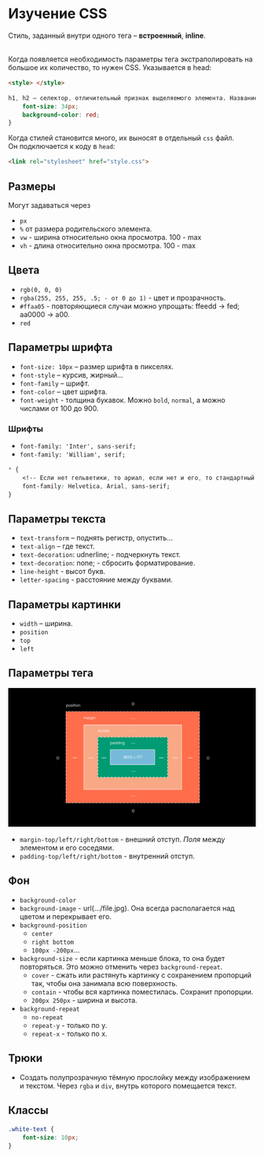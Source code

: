 # Изучение CSS

Стиль, заданный внутри одного тега – **встроенный**, **inline**. <br /> <br />

Когда появляется необходимость параметры тега экстраполировать на 
большое их количество, то нужен CSS. Указывается в head:
```html
<style> </style>
```

```css
h1, h2 – селектор, отличительный признак выделяемого элемента. Название, #id, span#id...{
    font-size: 34px;
    background-color: red;
}
```
 
Когда стилей становится много, их выносят в отдельный `css` файл. <br /> 
Он подключается к коду в `head`:
```html
<link rel="stylesheet" href="style.css">
```


## Размеры
Могут задаваться через 
* `px`
* `%` от размера родительского элемента.
* `vw` - ширина относительно окна просмотра. 100 - max
* `vh` - длина относительно окна просмотра. 100 - max


## Цвета
* `rgb(0, 0, 0)`
* `rgba(255, 255, 255, .5; - от 0 до 1)` - цвет и прозрачность.
* `#ffaa05` - повторяющиеся случаи можно упрощать: ffeedd -> fed; aa0000 -> a00.
* `red`


## Параметры шрифта
* `font-size: 10px` – размер шрифта в пикселях.
* `font-style` – курсив, жирный...
* `font-family` – шрифт.
* `font-color` – цвет шрифта.
* `font-weight` - толщина букавок. Можно `bold`, `normal`, а можно числами от 100 до 900.


### Шрифты
* `font-family: 'Inter', sans-serif;`
* `font-family: 'William', serif;`
```css
* {
    <!-- Если нет гельветики, то ариал, если нет и его, то стандартный системный --> 
    font-family: Helvetica, Arial, sans-serif; 
}
```


## Параметры текста
* `text-transform` – поднять регистр, опустить...
* `text-align` – где текст. 
* `text-decoration`: udnerline; - подчеркнуть текст.
* `text-decoration`: none; - сбросить форматирование. 
* `line-height` - высот букв.
* `letter-spacing` - расстояние между буквами.


## Параметры картинки
* `width` – ширина. 
* `position`
* `top`
* `left`


## Параметры тега
![](../HTML/div.jpg)
* `margin-top/left/right/bottom` - внешний отступ. <i> Поля </i> между элементом и его соседями.
* `padding-top/left/right/bottom` - внутренний отступ.


## Фон
* `background-color`
* `background-image` - url(.../file.jpg). Она всегда располагается над цветом и перекрывает его.
* `background-position`
    * `center`
    * `right bottom`
    * `100px -200px`...
* `background-size` - если картинка меньше блока, то она будет повторяться. Это можно отменить через `background-repeat`.
    * `cover` - сжать или растянуть картинку с сохранением пропорций так, чтобы она занимала всю поверхность.
    * `contain` - чтобы вся картинка поместилась. Сохранит пропорции.
    * `200px 250px` - ширина и высота.
* `background-repeat`
    * `no-repeat`
    * `repeat-y` - только по у.
    * `repeat-x` - только по х.


## Трюки
* Создать полупрозрачную тёмную прослойку между изображением и текстом. 
Через `rgba` и `div`, внутрь которого помещается текст.


## Классы
```css
.white-text {
    font-size: 10px;
}
```
